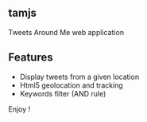 ## tamjs

Tweets Around Me web application

## Features

  - Display tweets from a given location
  - Html5 geolocation and tracking
  - Keywords filter (AND rule)

Enjoy !